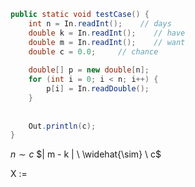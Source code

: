 
```java
public static void testCase() {
	int n = In.readInt();    // days
	double k = In.readInt();    // have
	double m = In.readInt();    // want
	double c = 0.0;		// chance
	
	double[] p = new double[n];
	for (int i = 0; i < n; i++) {
		p[i] = In.readDouble();
	}
	
	
	Out.println(c);
}
```


$n \sim c$
$| m - k | \ \widehat{\sim} \ c$ 

X :\= 
